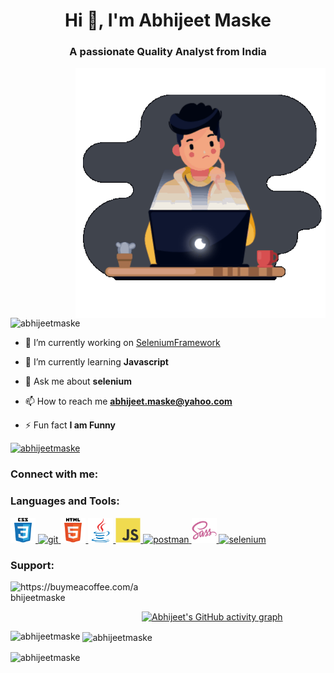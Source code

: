 <h1 align="center">Hi 👋, I'm Abhijeet Maske</h1>
<h3 align="center">A passionate Quality Analyst from India</h3>
<img align="right" alt="Coding" width="400" src="https://github.com/AbhijeetMaske/AbhijeetMaske/blob/a57d6911ece773286bab3a1eb9da9dbe66b505fc/images/coding_qa.gif">
<p align="left"> <img src="https://komarev.com/ghpvc/?username=abhijeetmaske&label=Profile%20views&color=0e75b6&style=flat" alt="abhijeetmaske" /> </p>

- 🔭 I’m currently working on [SeleniumFramework](https://github.com/AbhijeetMaske/seleniumFramework)

- 🌱 I’m currently learning **Javascript**

- 💬 Ask me about **selenium**

- 📫 How to reach me **abhijeet.maske@yahoo.com**

- ⚡ Fun fact **I am Funny**
<p align="left"> <a href="https://github.com/ryo-ma/github-profile-trophy"><img src="https://github-profile-trophy.vercel.app/?username=abhijeetmaske" alt="abhijeetmaske" /></a> </p>
<h3 align="left">Connect with me:</h3>
<p align="left">
</p>

<h3 align="left">Languages and Tools:</h3>
<p align="left"> <a href="https://www.w3schools.com/css/" target="_blank" rel="noreferrer"> <img src="https://raw.githubusercontent.com/devicons/devicon/master/icons/css3/css3-original-wordmark.svg" alt="css3" width="40" height="40"/> </a> <a href="https://git-scm.com/" target="_blank" rel="noreferrer"> <img src="https://www.vectorlogo.zone/logos/git-scm/git-scm-icon.svg" alt="git" width="40" height="40"/> </a> <a href="https://www.w3.org/html/" target="_blank" rel="noreferrer"> <img src="https://raw.githubusercontent.com/devicons/devicon/master/icons/html5/html5-original-wordmark.svg" alt="html5" width="40" height="40"/> </a> <a href="https://www.java.com" target="_blank" rel="noreferrer"> <img src="https://raw.githubusercontent.com/devicons/devicon/master/icons/java/java-original.svg" alt="java" width="40" height="40"/> </a> <a href="https://developer.mozilla.org/en-US/docs/Web/JavaScript" target="_blank" rel="noreferrer"> <img src="https://raw.githubusercontent.com/devicons/devicon/master/icons/javascript/javascript-original.svg" alt="javascript" width="40" height="40"/> </a> <a href="https://postman.com" target="_blank" rel="noreferrer"> <img src="https://www.vectorlogo.zone/logos/getpostman/getpostman-icon.svg" alt="postman" width="40" height="40"/> </a> <a href="https://sass-lang.com" target="_blank" rel="noreferrer"> <img src="https://raw.githubusercontent.com/devicons/devicon/master/icons/sass/sass-original.svg" alt="sass" width="40" height="40"/> </a> <a href="https://www.selenium.dev" target="_blank" rel="noreferrer"> <img src="https://raw.githubusercontent.com/detain/svg-logos/780f25886640cef088af994181646db2f6b1a3f8/svg/selenium-logo.svg" alt="selenium" width="40" height="40"/> </a> </p>

<h3 align="left">Support:</h3>
<p><a href="https://www.buymeacoffee.com/abhijeetmaske"> <img align="left" src="https://cdn.buymeacoffee.com/buttons/v2/default-yellow.png" height="50" width="210" alt="https://buymeacoffee.com/abhijeetmaske" /></a></p><br><br>

[![Abhijeet's GitHub activity graph](https://activity-graph.herokuapp.com/graph?username=AbhijeetMaske&&theme=xcode)](https://github.com/AbhijeetMaske)
<p><img align="left" src="https://github-readme-stats.vercel.app/api/top-langs?username=abhijeetmaske&show_icons=true&locale=en&layout=compact&theme=tokyonight" alt="abhijeetmaske" /></p>

<p>&nbsp;<img align="center" src="https://github-readme-stats.vercel.app/api?username=abhijeetmaske&show_icons=true&locale=en&theme=tokyonight" alt="abhijeetmaske" /></p>

<p><img align="center" src="https://github-readme-streak-stats.herokuapp.com/?user=abhijeetmaske&theme=tokyonight" alt="abhijeetmaske" /></p>
